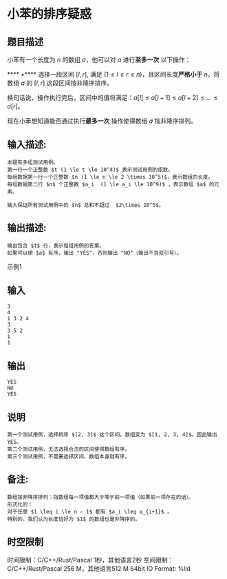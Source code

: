 # 小苯的排序疑惑

## 题目描述

小苯有一个长度为 $n$ 的数组 $a$，他可以对 $a$ 进行**至多一次** 以下操作： 

  


**** $\bullet$**** 选择一段区间 $[l, r]$, 满足 $(1 \le l \le r \le n)$，且区间长度**严格小于** $n$，将数组 $a$ 的 $[l, r]$ 这段区间按非降序排序。 

  


换句话说，操作执行完后，区间中的值将满足：$a[l] \le a[l+1] \le a[l+2] \le...\le a[r]$。 

现在小苯想知道能否通过执行**最多一次** 操作使得数组 $a$ 按非降序排列。

## 输入描述:
    
    
    本题有多组测试用例。  
    第一行一个正整数 $t (1 \le t \le 10^4)$ 表示测试用例的组数。  
    每组数据第一行一个正整数 $n (1 \le n \le 2 \times 10^5)$，表示数组的长度。  
    每组数据第二行 $n$ 个正整数 $a_i  (1 \le a_i \le 10^9)$ ，表示数组 $a$ 的元素。  
      
    输入保证所有测试用例中的 $n$ 总和不超过  $2\times 10^5$。

## 输出描述:
    
    
    输出包含 $t$ 行，表示每组用例的答案。  
    如果可以使 $a$ 有序，输出 "YES"，否则输出 "NO"（输出不含双引号）。

示例1 

## 输入
    
    
    3
    4
    1 3 2 4
    3
    3 5 2
    1
    1

## 输出
    
    
    YES
    NO
    YES

## 说明
    
    
    第一个测试用例，选择排序 $[2, 3]$ 这个区间，数组变为 $[1, 2, 3, 4]$。因此输出YES。  
    第二个测试用例，无法选择合法的区间使得数组有序。  
    第三个测试用例，不需要选择区间，数组本身就有序。

## 备注:
    
    
    数组按非降序排列：指数组每一项值都大于等于前一项值（如果前一项存在的话）。  
    形式化的：  
    对于任意 $1 \leq i \le n - 1$ 都有 $a_i \leq a_{i+1}$ 。  
    特别的，我们认为长度恰好为 $1$ 的数组也是非降序的。


## 时空限制

时间限制：C/C++/Rust/Pascal 1秒，其他语言2秒
空间限制：C/C++/Rust/Pascal 256 M，其他语言512 M
64bit IO Format: %lld